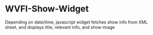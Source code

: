 WVFI-Show-Widget
================

Depending on date/time, javascript widget fetches show info from XML sheet, and displays title, relevant info, and show image